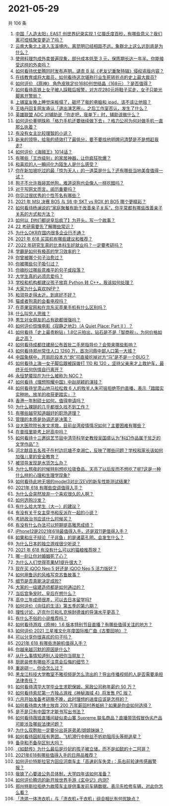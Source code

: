 # 2021-05-29

共 106 条

<!-- BEGIN -->
<!-- 最后更新时间 Sat May 29 2021 11:41:53 GMT+0800 (China Standard Time) -->

1. [中国「人造太阳」EAST 创世界纪录实现 1
   亿摄氏度百秒，有哪些意义？我们离可控核聚变更近了吗？](https://www.zhihu.com/question/461890685)
2. [云南大象北上进入玉溪境内，离昆明已经相距不远，象群北上这么远到底是为什么？](https://www.zhihu.com/question/461780294)
3. [使用料理包成外卖普遍现象，部分成本低至 3
   元，保质期长达一年半。你能接受这样的外卖吗？](https://www.zhihu.com/question/461747523)
4. [如何看待优爱腾同时发布声明，谴责 B
   站《老友记重聚特辑》侵权盗版内容？](https://www.zhihu.com/question/461879768)
5. [在线教育或将大裁员，如何看待这次堪称行业生死转折点的史上最大裁员?](https://www.zhihu.com/question/461837840)
6. [如何评价 《原神》
   角色皮肤定价1680创世结晶（168元）？是否值得？](https://www.zhihu.com/question/461933175)
7. [如何看待高铁上女子被人踩鞋后报警，对方花280元将鞋子买走，女子只能光脚离开警局？](https://www.zhihu.com/question/461397187)
8. [上铺室友晚上睡觉床板塌了，砸坏了我的电脑和
   ipad，该不该让他赔？](https://www.zhihu.com/question/460572374)
9. [王珞丹回复网友承认「退出演艺圈」，之后工作室否认，发生了什么？](https://www.zhihu.com/question/461310414)
10. [英雄联盟 ADC 对辅助说「你走吧，我单下」时，辅助该做什么？](https://www.zhihu.com/question/461571906)
11. [如何评价董明珠称「格力手机还要继续做下去」？格力公司为何对做手机一直那么执着？](https://www.zhihu.com/question/461458064)
12. [有没有女主比较理智的小说？](https://www.zhihu.com/question/364191258)
13. [新来的领导，给我的绩效打了最低分，要不要找他明牌问清楚是不是想赶我走?](https://www.zhihu.com/question/454250798)
14. [如何评价《海贼王》1014话？](https://www.zhihu.com/question/461557016)
15. [有哪些「王炸级别」的家居神器，让你疯狂吹爆？](https://www.zhihu.com/question/434514475)
16. [和喜欢的人一瞬间化为陌生人是什么感受？](https://www.zhihu.com/question/459630249)
17. [你在新加坡吃过的最「惊为天人」的一道菜是什么？还有哪些当地美食值得一试？](https://www.zhihu.com/question/460654147)
18. [狗子不允许我碰其他狗，难道说狗也会像人一样吃醋吗？](https://www.zhihu.com/question/461721289)
19. [对于写网文而言，阅历重要吗？](https://www.zhihu.com/question/454727444)
20. [你见过很优秀的个性签名有哪些？](https://www.zhihu.com/question/265584312)
21. [2021 年 MSI 决赛 BO5 与 S6 中 SKT vs ROX 的 BO5
    哪个更精彩？](https://www.zhihu.com/question/461317945)
22. [如何看待杨澜说的“家庭聚餐有助于改善亲子关系”，你平常都有哪些改善亲子关系的方式和方法？](https://www.zhihu.com/question/461641332)
23. [如何以【他们都说皇后疯了】为开头，写一个故事？](https://www.zhihu.com/question/402735460)
24. [22 考研需要先了解哪些常识？](https://www.zhihu.com/question/461846241)
25. [为什么OKR在国内很多企业行不通？](https://www.zhihu.com/question/275003705)
26. [2021 年 618 买耳机有哪些建议和推荐？](https://www.zhihu.com/question/461465871)
27. [2022 年研究生真的比本科生好就业吗？一定要考研吗？](https://www.zhihu.com/question/461310407)
28. [学霸是如何有极高的学习效率的？](https://www.zhihu.com/question/366475943)
29. [你曾被哪个句子治愈过？](https://www.zhihu.com/question/454759562)
30. [你被哪些句子吸引过？](https://www.zhihu.com/question/459118104)
31. [你摘抄过哪些意难平的句子或段落？](https://www.zhihu.com/question/430494155)
32. [大学生真的必须恋爱吗？](https://www.zhihu.com/question/460593007)
33. [学校和机构都建议孩子放弃 Python 转
    C++，我该如何处理？](https://www.zhihu.com/question/460432138)
34. [大家为什么喜欢INFP？](https://www.zhihu.com/question/459248603)
35. [和领导走得太近，到底好不好？](https://www.zhihu.com/question/435265697)
36. [猫或者狗真的会看电视吗？](https://www.zhihu.com/question/31559547)
37. [在苹果官网和在京东买苹果手机有什么区别吗？](https://www.zhihu.com/question/381430800)
38. [什么叫穷人思维？](https://www.zhihu.com/question/458970752)
39. [男生对女朋友的占有欲都很强吗？](https://www.zhihu.com/question/332142062)
40. [如何评价惊悚电影《寂静之地2》（A Quiet Place: Part II
    ）？](https://www.zhihu.com/question/370601326)
41. [如何看待「史上最贵粉钻」1.8亿元拍出，钻石是不是「智商税」，为何价格如此之高？](https://www.zhihu.com/question/461615316)
42. [如何看待成都住建局公布首批二手房指导价？会带来哪些影响？](https://www.zhihu.com/question/461860619)
43. [如何看待郑州常住人口 1260 万，首次问鼎中部人口第一大城？](https://www.zhihu.com/question/461641467)
44. [中国象棋中，开局阶段本方“炮”可直接吃掉对方“马”是不是一个BUG？](https://www.zhihu.com/question/41478929)
45. [如何看待上海一女子脚后跟被踩拨打 110 和 120
    ，坚持父亲来才上救护车，最终无任何伤情自行离开？](https://www.zhihu.com/question/461492198)
46. [永恒梦魇现在为什么被称为 NOC？](https://www.zhihu.com/question/282834520)
47. [如何看待《理想照耀中国》中赵丽颖的演技？](https://www.zhihu.com/question/461761569)
48. [如何看待甘肃山地马拉松救 6
    人的牧羊人朱可铭拒绝签约直播，表示「踏踏实实种地、放羊的收获更踏实」？](https://www.zhihu.com/question/461751615)
49. [香港一年制硕士如何，值得申请吗？](https://www.zhihu.com/question/328725210)
50. [为什么裸辞的几乎都很久找不到工作？](https://www.zhihu.com/question/430872977)
51. [有哪些越早知道越好的职场道理？](https://www.zhihu.com/question/440192492)
52. [管理的本质是协调还是决策？](https://www.zhihu.com/question/453320234)
53. [台大医院院长发文求救，目前台湾疫情情况如何？主要困难有哪些？](https://www.zhihu.com/question/461718906)
54. [在普班里能考上好高中吗？](https://www.zhihu.com/question/461217311)
55. [如何看待十三邀综艺节目中清华科学史教授吴国盛认为“科幻作品属于贫乏的文学作品”？](https://www.zhihu.com/question/461687691)
56. [河北献县五名孩子在村边坑塘不幸溺亡，反映了哪些问题？学校和家长该如何加强儿童的安全教育？](https://www.zhihu.com/question/460922649)
57. [被领导发现是水货怎么办？](https://www.zhihu.com/question/449779149)
58. [为什么熬夜的时候特别想吃垃圾食品，天亮了以后反而不想吃了呢?这是一种什么样的心理和生理学现象?](https://www.zhihu.com/question/461602496)
59. [如何看待此地无垠的model3对比汉EV的新车性能测试结果?](https://www.zhihu.com/question/461659083)
60. [2021年 618 有哪些空调值得入手？](https://www.zhihu.com/question/457255328)
61. [为什么会突然放弃一个喜欢很久的人啊？](https://www.zhihu.com/question/460720687)
62. [如何选购沙发？](https://www.zhihu.com/question/21234862)
63. [有什么给大学生（大一）的建议？](https://www.zhihu.com/question/454325478)
64. [有没有关于女主穿书和反派在一起的小说？](https://www.zhihu.com/question/373863774)
65. [考研政治书应该什么时候买？](https://www.zhihu.com/question/454824118)
66. [有没有什么办法可以短期提高雅思成绩？](https://www.zhihu.com/question/428867238)
67. [iPhone12是2021年618最值得入手，还是双11更值得入手？](https://www.zhihu.com/question/457788834)
68. [如果和庄子辩论「子非鱼」的是诸葛孔明，会发生什么？](https://www.zhihu.com/question/37365778)
69. [为什么日本的独立游戏很少听说？](https://www.zhihu.com/question/461643976)
70. [2021 年 618 有没有什么可以的猫粮推荐呀？](https://www.zhihu.com/question/455949023)
71. [哪一刻让你对婚姻死了心？](https://www.zhihu.com/question/311171163)
72. [为什么人们觉得苹果M1提升很大？](https://www.zhihu.com/question/461342293)
73. [现在买 iQOO Neo 5 好还是 iQOO Neo 5
    活力版好？](https://www.zhihu.com/question/459079821)
74. [如何用鲁迅的风格写克苏鲁故事？](https://www.zhihu.com/question/68136237)
75. [细节是否真能决定成败?](https://www.zhihu.com/question/461706209)
76. [大家的一级建造师都是如何通过的？](https://www.zhihu.com/question/446875392)
77. [当后宫争宠时，皇后在想什么？](https://www.zhihu.com/question/453175790)
78. [高中三年成绩很差，可以去日本留学吗?](https://www.zhihu.com/question/455422060)
79. [如何评价《向往的生活》第五季的第六期？](https://www.zhihu.com/question/461905165)
80. [理性讨论，迈克尔贝和扎克施耐德谁的导演水平更高？](https://www.zhihu.com/question/461544127)
81. [有什么不俗的小说推荐吗？](https://www.zhihu.com/question/433483283)
82. [如何看待游戏《原神》1.6
    版本特别节目直播？有哪些值得关注的地方？](https://www.zhihu.com/question/461839789)
83. [如何评价 2021 三星堆文化年度国际推广曲《古蜀回响》？](https://www.zhihu.com/question/461933253)
84. [可以分享你很喜欢的句子吗？](https://www.zhihu.com/question/455721542)
85. [2021年 618 有哪些洗碗机值得入手？](https://www.zhihu.com/question/457255383)
86. [你越来越沉默的原因是什么?](https://www.zhihu.com/question/412546017)
87. [从什么事情知道别人没把你当朋友？](https://www.zhihu.com/question/360519545)
88. [厨房装修有哪些不注意会后悔的细节？](https://www.zhihu.com/question/340540614)
89. [重返研一，你会怎么过？](https://www.zhihu.com/question/351675467)
90. [黑龙江科技大学教室不雅视频是怎么流出的？导出传播视频的人是否需要承担法律责任？](https://www.zhihu.com/question/461646094)
91. [如何看待清华大学毕业生求职保姆，家政公司称年薪约 50 万？](https://www.zhihu.com/question/461763906)
92. [如何看待索尼第一方独占游戏《神秘海域 4》将发售 PC 版？](https://www.zhihu.com/question/461623742)
93. [六月开始准备考研晚不晚，此时理想的进度应该是怎样的？](https://www.zhihu.com/question/397607227)
94. [如何看待南大博士放弃 200
    万年薪回村养蚯蚓？如果是你会如何选择？](https://www.zhihu.com/question/461644691)
95. [是不是只有中国字才能书写出书法？](https://www.zhihu.com/question/453735972)
96. [如何看待薇娅直播间疑似卖山寨 Supreme
    联名商品？直播带货假冒伪劣产品可能涉及哪些法律问题？](https://www.zhihu.com/question/460636279)
97. [为什么双胞胎一定要分出哥哥弟弟/姐姐妹妹？](https://www.zhihu.com/question/40577784)
98. [如何看待因航班有男团，飞机滑行中粉丝不听劝阻闯头等舱追星？](https://www.zhihu.com/question/461634572)
99. [备孕和不备孕区别大吗？](https://www.zhihu.com/question/438113905)
100. [《如懿传》为什么最后是炩妃的孩子被立储，而不是如懿的十二阿哥？](https://www.zhihu.com/question/400574419)
101. [2021年618有哪些值得入手的日用品推荐？](https://www.zhihu.com/question/460708555)
102. [如何评价特斯拉官方回应河南车主「高速刹车失灵」：系右前轮速传感器警报？](https://www.zhihu.com/question/461826911)
103. [我铁了心要进公务员体制，大学四年该如何准备？](https://www.zhihu.com/question/445991615)
104. [如何评价腾讯的新开放世界手游《玄中记》内测?](https://www.zhihu.com/question/460514093)
105. [郑州特斯拉拒绝为故障车主提供事发前车辆数据，表示先检修车辆，对此你怎么看？](https://www.zhihu.com/question/461683066)
106. [「洗烘一体洗衣机」与「洗衣机+干衣机」组合相比有何优缺点？](https://www.zhihu.com/question/22223247)

<!-- END -->
